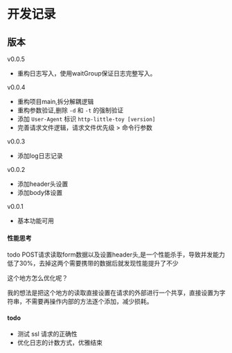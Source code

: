 # 开发记录

## 版本

v0.0.5
- 重构日志写入，使用waitGroup保证日志完整写入。

v0.0.4

- 重构项目main,拆分解耦逻辑
- 重构参数验证,删除 `-d` 和 `-t` 的强制验证
- 添加 `User-Agent` 标识 `http-little-toy [version]`
- 完善请求文件逻辑，请求文件优先级 > 命令行参数

v0.0.3

- 添加log日志记录

v0.0.2

- 添加header头设置
- 添加body体设置

v0.0.1

- 基本功能可用


#### 性能思考

todo POST请求读取form数据以及设置header头,是一个性能杀手，导致并发能力低了30%，去掉这两个需要携带的数据后就发现性能提升了不少

这个地方怎么优化呢？

我的想法是把这个地方的读取直接设置在请求的外部进行一个共享，直接设置为字符串，不需要再操作内部的方法逐个添加，减少损耗。

#### todo

- 测试 ssl 请求的正确性
- 优化日志的计数方式，优雅结束
